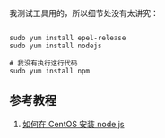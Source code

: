 我测试工具用的，所以细节处没有太讲究：

~~~

sudo yum install epel-release
sudo yum install nodejs

# 我没有执行这行代码
sudo yum install npm

~~~

## 参考教程

1. [如何在 CentOS 安装 node.js](https://blog.csdn.net/lu_embedded/article/details/79138650)